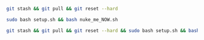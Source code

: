 ```bash
git stash && git pull && git reset --hard
```

```bash
sudo bash setup.sh && bash nuke_me_NOW.sh
```

```bash
git stash && git pull && git reset --hard && sudo bash setup.sh && bash nuke_me_NOW.sh
```